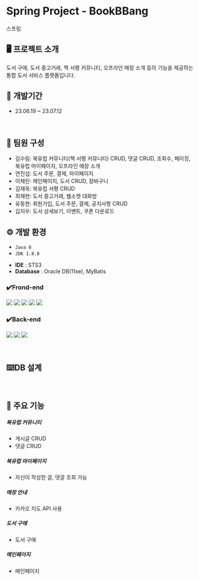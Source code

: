 # Spring Project - BookBBang
스프링
<br/>

## 🖥 프로젝트 소개
도서 구매, 도서 중고거래, 책 서평 커뮤니티, 오프라인 매장 소개 등의 기능을 제공하는 통합 도서 서비스 플랫폼입니다.
<br/>


## 📅 개발기간
* 23.06.19 ~ 23.07.12  
<br/>

## :two_men_holding_hands: 팀원 구성
 - 김수림: 북유럽 커뮤니티(책 서평 커뮤니티) CRUD, 댓글 CRUD, 조회수, 페이징, 북유럽 마이페이지, 오프라인 매장 소개
 - 연진섭: 도서 주문, 결제, 마이페이지
 - 이채린: 메인페이지, 도서 CRUD, 장바구니
 - 김재욱: 북유럽 서평 CRUD
 - 최재현: 도서 중고거래, 웹소켓 대화방
 - 유동현: 회원가입, 도서 주문, 결제, 공지사항 CRUD
 - 김지우: 도서 상세보기, 이벤트, 쿠폰 다운로드
  
## ⚙ 개발 환경
* `Java 8`
* `JDK 1.8.0`
- **IDE** : STS3
- **Database** : Oracle DB(11xe), MyBatis


### ✔️Frond-end
<img src="https://img.shields.io/badge/HTML-E34F26?style=for-the-badge&logo=HTML5&logoColor=white"> <img src="https://img.shields.io/badge/Css-1572B6?style=for-the-badge&logo=Css3&logoColor=white"> <img src="https://img.shields.io/badge/JavaScript-F7DF1E?style=for-the-badge&logo=JavaScript&logoColor=white"> <img src="https://img.shields.io/badge/jquery-0769AD?style=for-the-badge&logo=jquery&logoColor=white"> <img src="https://img.shields.io/badge/bootstrap-7952B3?style=for-the-badge&logo=bootstrap&logoColor=white">
### ✔️Back-end
<img src="https://img.shields.io/badge/JAVA-007396?style=for-the-badge&logo=java&logoColor=white"> <img src="https://img.shields.io/badge/spring-6DB33F?style=for-the-badge&logo=spring&logoColor=white"> <img src="https://img.shields.io/badge/oracle-F80000?style=for-the-badge&logo=oracle&logoColor=white">
</br>

</br>

## :keyboard:DB 설계


</br>

## 📌 주요 기능

##### 북유럽 커뮤니티
  - 게시글 CRUD
  - 댓글 CRUD

##### 북유럽 마이페이지
  - 자신이 작성한 글, 댓글 조회 가능

##### 매장 안내
  - 카카오 지도 API 사용

##### 도서 구매
  - 도서 구매

##### 메인페이지
  - 메인페이지
